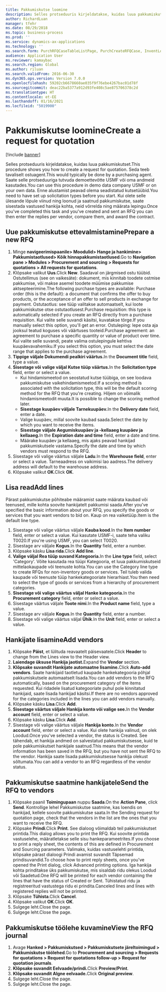 ```yaml
---
title: Pakkumiskutse loomine
description: Selles protseduuris kirjeldatakse, kuidas luua pakkumiskutset.
author: RichardLuan
manager: tfehr
ms.date: 08/29/2018
ms.topic: business-process
ms.prod: ''
ms.service: dynamics-ax-applications
ms.technology: ''
ms.search.form: PurchRFQCaseTableListPage, PurchCreateRFQCase, InventLocationIdLookup, PurchRFQCaseTable, InventItemIdLookupSimple, EcoResCategorySingleLookup, UnitOfMeasureLookup, PurchRFQEditLines, PurchRFQEditLinesPrintOptions, VendRFQJournal, SrsReportViewerForm
audience: Application User
ms.reviewer: kamaybac
ms.search.region: Global
ms.author: riluan
ms.search.validFrom: 2016-06-30
ms.dyn365.ops.version: Version 7.0.0
ms.openlocfilehash: 59202cb6678660ae035f9f76ebe4267bac01d78f
ms.sourcegitcommit: deac22ba5377a912d93fe408c5ae875706378c2d
ms.translationtype: HT
ms.contentlocale: et-EE
ms.lasthandoff: 01/16/2021
ms.locfileid: "5019900"
---
```

# <a name="create-a-request-for-quotation"></a><span data-ttu-id="7d723-103">Pakkumiskutse loomine</span><span class="sxs-lookup"><span data-stu-id="7d723-103">Create a request for quotation</span></span>

[!include [banner](../../includes/banner.md)]

<span data-ttu-id="7d723-104">Selles protseduuris kirjeldatakse, kuidas luua pakkumiskutset.</span><span class="sxs-lookup"><span data-stu-id="7d723-104">This procedure shows you how to create a request for quotation.</span></span> <span data-ttu-id="7d723-105">Seda teeb tavaliselt ostuagent.</span><span class="sxs-lookup"><span data-stu-id="7d723-105">This would typically be done by a purchasing agent.</span></span> <span data-ttu-id="7d723-106">Saate selle protseduuriga tutvuda demoettevõtte USMF või oma andmeid kasutades.</span><span class="sxs-lookup"><span data-stu-id="7d723-106">You can use this procedure in demo data company USMF or on your own data.</span></span> <span data-ttu-id="7d723-107">Enne alustamist peavad olema seadistatud kutsetüübid.</span><span class="sxs-lookup"><span data-stu-id="7d723-107">You need to have set up solicitation types before you start.</span></span> <span data-ttu-id="7d723-108">Kui olete selle ülesande lõpule viinud ning loonud ja saatnud pakkumiskutse, saate sisestada vastused hankija kohta, neid võrrelda ning määrata lepingu.</span><span class="sxs-lookup"><span data-stu-id="7d723-108">Once you've completed this task and you've created and sent an RFQ you can then enter the replies per vendor, compare them, and award the contract.</span></span>


## <a name="prepare-a-new-rfq"></a><span data-ttu-id="7d723-109">Uue pakkumiskutse ettevalmistamine</span><span class="sxs-lookup"><span data-stu-id="7d723-109">Prepare a new RFQ</span></span>
1. <span data-ttu-id="7d723-110">Minge **navigeerimispaanile> Moodulid> Hange ja hankimine> Pakkumistaotlused> Kõik hinnapakkumistaotlused**.</span><span class="sxs-lookup"><span data-stu-id="7d723-110">Go to **Navigation pane > Modules > Procurement and sourcing > Requests for quotations > All requests for quotations**.</span></span>
2. <span data-ttu-id="7d723-111">Klõpsake valikut **Uus**.</span><span class="sxs-lookup"><span data-stu-id="7d723-111">Click **New**.</span></span>
    <span data-ttu-id="7d723-112">Saadaval on järgmised ostu tüübid. Ostutellimus (see on vaikesäte): dokument, mis kinnitab toodete ostmise pakkumise, või makse asemel toodete müümise pakkumise aktsepteerimine.</span><span class="sxs-lookup"><span data-stu-id="7d723-112">The following purchase types are available: Purchase order (this is the default): a document that confirms the offer to buy products, or the acceptance of an offer to sell products in exchange for payment.</span></span> <span data-ttu-id="7d723-113">Ostutaotlus: see tüüp valitakse automaatselt, kui loote pakkumiskutse otse ostutaotlusest.</span><span class="sxs-lookup"><span data-stu-id="7d723-113">Purchase requisition: this type is automatically selected if you create an RFQ directly from a purchase requisition.</span></span> <span data-ttu-id="7d723-114">Kui valite selle suvandi käsitsi, kuvatakse tõrge.</span><span class="sxs-lookup"><span data-stu-id="7d723-114">If you manually select this option, you'll get an error.</span></span> <span data-ttu-id="7d723-115">Ostuleping: lepe osta aja jooksul teatud koguses või väärtuses tooteid.</span><span class="sxs-lookup"><span data-stu-id="7d723-115">Purchase agreement: an agreement to purchase a specific quantity or value of product over time.</span></span> <span data-ttu-id="7d723-116">Kui valite selle suvandi, peate valima ostulepingule kehtiva kuupäevavahemiku.</span><span class="sxs-lookup"><span data-stu-id="7d723-116">If you select this option, you must select the date range that applies to the purchase agreement.</span></span>  
3. <span data-ttu-id="7d723-117">**Tippige väljale Dokumendi pealkiri väärtus.**</span><span class="sxs-lookup"><span data-stu-id="7d723-117">In the **Document title** field, type a value.</span></span>
4. <span data-ttu-id="7d723-118">**Sisestage või valige väljal Kutse tüüp väärtus.**</span><span class="sxs-lookup"><span data-stu-id="7d723-118">In the **Solicitation type** field, enter or select a value.</span></span>
    + <span data-ttu-id="7d723-119">Kui hindamismeetod on seostatud kutse tüübiga, on see loodava pakkumiskutse vaikehindamismeetod.</span><span class="sxs-lookup"><span data-stu-id="7d723-119">If a scoring method is associated with the solicitation type, this will be the default scoring method for the RFQ that you're creating.</span></span> <span data-ttu-id="7d723-120">Hiljem on võimalik hindamismeetodit muuta.</span><span class="sxs-lookup"><span data-stu-id="7d723-120">It is possible to change the scoring method later.</span></span>  
    + <span data-ttu-id="7d723-121">**Sisestage kuupäev väljale Tarnekuupäev.**</span><span class="sxs-lookup"><span data-stu-id="7d723-121">In the **Delivery date** field, enter a date.</span></span>  
    + <span data-ttu-id="7d723-122">Valige kuupäev, millal soovite kaubad saada.</span><span class="sxs-lookup"><span data-stu-id="7d723-122">Select the date by which you want to receive the items.</span></span>  
    + <span data-ttu-id="7d723-123">**Sisestage väljale Aegumiskuupäev ja -kellaaeg kuupäev ja kellaaeg.**</span><span class="sxs-lookup"><span data-stu-id="7d723-123">In the **Expiration date and time** field, enter a date and time.</span></span>  
    + <span data-ttu-id="7d723-124">Määrake kuupäev ja kellaaeg, mis ajaks peavad hankijad pakkumiskutsele vastama.</span><span class="sxs-lookup"><span data-stu-id="7d723-124">Specify the date and time by which vendors must respond to the RFQ.</span></span>  
5. <span data-ttu-id="7d723-125">Sisestage või valige väärtus väljale **Ladu**.</span><span class="sxs-lookup"><span data-stu-id="7d723-125">In the **Warehouse field**, enter or select a value.</span></span> <span data-ttu-id="7d723-126">Tarneaadress on vaikimisi lao aadress.</span><span class="sxs-lookup"><span data-stu-id="7d723-126">The delivery address will default to the warehouse address.</span></span>  
6. <span data-ttu-id="7d723-127">Klõpsake valikut **OK**.</span><span class="sxs-lookup"><span data-stu-id="7d723-127">Click **OK**.</span></span>

## <a name="add-lines"></a><span data-ttu-id="7d723-128">Lisa read</span><span class="sxs-lookup"><span data-stu-id="7d723-128">Add lines</span></span>

<span data-ttu-id="7d723-129">Pärast pakkumiskutse põhiteabe määramist saate määrata kaubad või teenused, mille kohta soovite hankijatelt pakkumisi saada.</span><span class="sxs-lookup"><span data-stu-id="7d723-129">After you've specified the basic information about your RFQ, you specify the goods or services that you want vendors to bid on.</span></span> <span data-ttu-id="7d723-130">Kaup on rea vaiketüüp.</span><span class="sxs-lookup"><span data-stu-id="7d723-130">Item is the default line type.</span></span>

1. <span data-ttu-id="7d723-131">Sisestage või valige väärtus väljale **Kauba kood**.</span><span class="sxs-lookup"><span data-stu-id="7d723-131">In the **Item number** field, enter or select a value.</span></span> <span data-ttu-id="7d723-132">Kui kasutate USMF-i, saate teha valiku T0020.</span><span class="sxs-lookup"><span data-stu-id="7d723-132">If you're using USMF, you can select T0020.</span></span>  
2. <span data-ttu-id="7d723-133">Sisestage arv väljale **Kogus**.</span><span class="sxs-lookup"><span data-stu-id="7d723-133">In the **Quantity** field, enter a number.</span></span>
3. <span data-ttu-id="7d723-134">Klõpsake käsku **Lisa rida**.</span><span class="sxs-lookup"><span data-stu-id="7d723-134">Click **Add line**.</span></span>
4. <span data-ttu-id="7d723-135">**Valige väljal Rea tüüp suvand Kategooria.**</span><span class="sxs-lookup"><span data-stu-id="7d723-135">In the **Line type** field, select 'Category'.</span></span> <span data-ttu-id="7d723-136">Võite kasutada rea tüüpi Kategooria, et luua pakkumiskutseid mittelaokaupade või teenuste kohta.</span><span class="sxs-lookup"><span data-stu-id="7d723-136">You can use the Category line type to create RFQs for non-inventory goods or services.</span></span> <span data-ttu-id="7d723-137">Teil tuleb valida kaupade või teenuste tüüp hankekategooriate hierarhiast.</span><span class="sxs-lookup"><span data-stu-id="7d723-137">You then need to select the type of goods or services from a hierarchy of procurement categories.</span></span>  
5. <span data-ttu-id="7d723-138">**Sisestage või valige väärtus väljal Hanke kategooria.**</span><span class="sxs-lookup"><span data-stu-id="7d723-138">In the **Procurement category** field, enter or select a value.</span></span>
6. <span data-ttu-id="7d723-139">Sisestage väärtus väljale **Toote nimi**.</span><span class="sxs-lookup"><span data-stu-id="7d723-139">In the **Product name** field, type a value.</span></span>
7. <span data-ttu-id="7d723-140">Sisestage arv väljale **Kogus**.</span><span class="sxs-lookup"><span data-stu-id="7d723-140">In the **Quantity** field, enter a number.</span></span>
8. <span data-ttu-id="7d723-141">Sisestage või valige väärtus väljal **Ühik**.</span><span class="sxs-lookup"><span data-stu-id="7d723-141">In the **Unit** field, enter or select a value.</span></span>

## <a name="add-vendors"></a><span data-ttu-id="7d723-142">Hankijate lisamine</span><span class="sxs-lookup"><span data-stu-id="7d723-142">Add vendors</span></span>
1. <span data-ttu-id="7d723-143">Klõpsake **Päist**, et lülituda reavaatelt päisevaatele.</span><span class="sxs-lookup"><span data-stu-id="7d723-143">Click **Header** to change from the Lines view to the Header view.</span></span> 
2. <span data-ttu-id="7d723-144">**Laiendage üksuse Hankija jaotist.**</span><span class="sxs-lookup"><span data-stu-id="7d723-144">Expand the **Vendor** section.</span></span>
3. <span data-ttu-id="7d723-145">**Klõpsake suvandit Hankijate automaatne lisamine.**</span><span class="sxs-lookup"><span data-stu-id="7d723-145">Click **Auto-add vendors**.</span></span> <span data-ttu-id="7d723-146">Saate hankijaid taotletud kaupade hankekategooria põhjal pakkumiskutsele automaatselt lisada.</span><span class="sxs-lookup"><span data-stu-id="7d723-146">You can add vendors to the RFQ automatically, based on the procurement category of the items requested.</span></span> <span data-ttu-id="7d723-147">Kui ridadele lisatud kategooriate puhul pole kinnitatud hankijaid, saate lisada hankijad käsitsi.</span><span class="sxs-lookup"><span data-stu-id="7d723-147">If there are no vendors approved for the categories included in the lines you can add vendors manually.</span></span>  
4. <span data-ttu-id="7d723-148">Klõpsake käsku **Lisa**.</span><span class="sxs-lookup"><span data-stu-id="7d723-148">Click **Add**.</span></span>
5. <span data-ttu-id="7d723-149">**Sisestage väärtus väljale Hankija konto või valige see.**</span><span class="sxs-lookup"><span data-stu-id="7d723-149">In the **Vendor account** field, enter or select a value.</span></span>
6. <span data-ttu-id="7d723-150">Klõpsake käsku **Lisa**.</span><span class="sxs-lookup"><span data-stu-id="7d723-150">Click **Add**.</span></span>
7. <span data-ttu-id="7d723-151">Sisestage või valige väärtus väljale **Hankija konto**.</span><span class="sxs-lookup"><span data-stu-id="7d723-151">In the **Vendor account** field, enter or select a value.</span></span> <span data-ttu-id="7d723-152">Kui olete hankija valinud, on olek Loodud.</span><span class="sxs-lookup"><span data-stu-id="7d723-152">Once you've selected a vendor, the status is Created.</span></span> <span data-ttu-id="7d723-153">See tähendab, et hankija andmed on salvestatud pakkumiskutsesse, kuid te pole pakkumiskutset hankijale saatnud.</span><span class="sxs-lookup"><span data-stu-id="7d723-153">This means that the vendor information has been saved in the RFQ, but you have not sent the RFQ to the vendor.</span></span> <span data-ttu-id="7d723-154">Hankija saate lisada pakkumiskutsesse hankija olekust sõltumata.</span><span class="sxs-lookup"><span data-stu-id="7d723-154">You can add a vendor to an RFQ regardless of the vendor status.</span></span>  

## <a name="send-the-rfq-to-vendors"></a><span data-ttu-id="7d723-155">Pakkumiskutse saatmine hankijatele</span><span class="sxs-lookup"><span data-stu-id="7d723-155">Send the RFQ to vendors</span></span>
1. <span data-ttu-id="7d723-156">Klõpsake paanil **Toimingupaan** nuppu **Saada**.</span><span class="sxs-lookup"><span data-stu-id="7d723-156">On the **Action Pane**, click **Send**.</span></span> <span data-ttu-id="7d723-157">Kontrollige lehel Pakkumiskutse saatmine, kas loendis on hankijad, kellele soovite pakkumiskutse saata.</span><span class="sxs-lookup"><span data-stu-id="7d723-157">In the Sending request for quotation page, check that the vendors in the list are the ones that you want to receive the RFQ.</span></span>  
2. <span data-ttu-id="7d723-158">Klõpsake **Prindi**.</span><span class="sxs-lookup"><span data-stu-id="7d723-158">Click **Print**.</span></span> <span data-ttu-id="7d723-159">See dialoog võimaldab teil pakkumiskutset printida.</span><span class="sxs-lookup"><span data-stu-id="7d723-159">This dialog allows you to print the RFQ.</span></span> <span data-ttu-id="7d723-160">Kui soovite printida vastuselehe, määratletakse selle sisu hankeparameetrites.</span><span class="sxs-lookup"><span data-stu-id="7d723-160">If you choose to print a reply sheet, the contents of this are defined in Procurement and Sourcing parameters.</span></span> <span data-ttu-id="7d723-161">Valimaks, kuidas vastuselehti printida, klõpsake pärast dialoogi Prindi avamist suvandit Täpsemad prindisuvandid.</span><span class="sxs-lookup"><span data-stu-id="7d723-161">To choose how to print reply sheets, once you've opened the Print dialog, click Advanced printing options.</span></span> <span data-ttu-id="7d723-162">Iga hankija kohta prinditakse üks pakkumiskutse, mis sisaldab ridu olekus Loodud või Saadetud.</span><span class="sxs-lookup"><span data-stu-id="7d723-162">One RFQ will be printed for each vendor containing the lines that have the status of Created or Sent.</span></span> <span data-ttu-id="7d723-163">Tühistatud ridu ja registreeritud vastustega ridu ei prindita.</span><span class="sxs-lookup"><span data-stu-id="7d723-163">Canceled lines and lines with registered replies will not be printed.</span></span>   
3. <span data-ttu-id="7d723-164">Klõpsake **Tühista**.</span><span class="sxs-lookup"><span data-stu-id="7d723-164">Click **Cancel**.</span></span>
4. <span data-ttu-id="7d723-165">Klõpsake valikut **OK**.</span><span class="sxs-lookup"><span data-stu-id="7d723-165">Click **OK**.</span></span>
5. <span data-ttu-id="7d723-166">Sulgege leht.</span><span class="sxs-lookup"><span data-stu-id="7d723-166">Close the page.</span></span>
6. <span data-ttu-id="7d723-167">Sulgege leht.</span><span class="sxs-lookup"><span data-stu-id="7d723-167">Close the page.</span></span>

## <a name="view-the-rfq-journal"></a><span data-ttu-id="7d723-168">Pakkumiskutse töölehe kuvamine</span><span class="sxs-lookup"><span data-stu-id="7d723-168">View the RFQ journal</span></span>
1. <span data-ttu-id="7d723-169">Avage **Hanked > Pakkumiskutsed > Pakkumiskutsete järeltoimingud > Pakkumiskutse töölehed**.</span><span class="sxs-lookup"><span data-stu-id="7d723-169">Go to **Procurement and sourcing > Requests for quotations > Request for quotations follow-up > Request for quotation journals**.</span></span>
2. <span data-ttu-id="7d723-170">**Klõpsake suvandit Eelvaade/prindi.**</span><span class="sxs-lookup"><span data-stu-id="7d723-170">Click **Preview/Print**.</span></span>
3. <span data-ttu-id="7d723-171">**Klõpsake suvandit Algne eelvaade.**</span><span class="sxs-lookup"><span data-stu-id="7d723-171">Click **Original preview**.</span></span>
4. <span data-ttu-id="7d723-172">Sulgege leht.</span><span class="sxs-lookup"><span data-stu-id="7d723-172">Close the page.</span></span>
5. <span data-ttu-id="7d723-173">Sulgege leht.</span><span class="sxs-lookup"><span data-stu-id="7d723-173">Close the page.</span></span>

